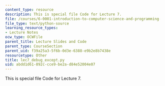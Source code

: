 ```yaml
---
content_type: resource
description: This is special file Code for Lecture 7.
file: /courses/6-0001-introduction-to-computer-science-and-programming-in-python-fall-2016/abdd1d61892ccce9be2ad84e52004e07_lec7_debug_except.py
file_type: text/python-source
learning_resource_types:
- Lecture Notes
ocw_type: OCWFile
parent_title: Lecture Slides and Code
parent_type: CourseSection
parent_uid: f39a25a3-5f6b-0d3e-6388-e9b2e8b7438e
resourcetype: Other
title: lec7_debug_except.py
uid: abdd1d61-892c-cce9-be2a-d84e52004e07
---
```

This is special file Code for Lecture 7.

